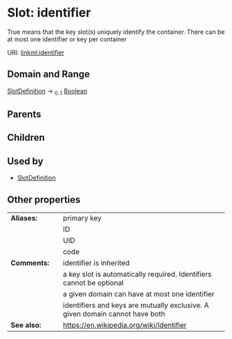
# Slot: identifier


True means that the key slot(s) uniquely identify the container. There can be at most one identifier or key per container

URI: [linkml:identifier](https://w3id.org/linkml/identifier)


## Domain and Range

[SlotDefinition](SlotDefinition.md) &#8594;  <sub>0..1</sub> [Boolean](Boolean.md)

## Parents


## Children


## Used by

 * [SlotDefinition](SlotDefinition.md)

## Other properties

|  |  |  |
| --- | --- | --- |
| **Aliases:** | | primary key |
|  | | ID |
|  | | UID |
|  | | code |
| **Comments:** | | identifier is inherited |
|  | | a key slot is automatically required.  Identifiers cannot be optional |
|  | | a given domain can have at most one identifier |
|  | | identifiers and keys are mutually exclusive.  A given domain cannot have both |
| **See also:** | | https://en.wikipedia.org/wiki/Identifier |

